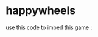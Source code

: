 # happywheels
use this code to imbed this game :
<!DOCTYPE HTML>
<html>
    <head>
        <meta charset='utf8'>
    </head>
    <body>
        <div id='ruffle'></div>
        <script src='https://www-sites-opensocial.googleusercontent.com/gadgets/proxy/refresh=600&container=enterprise/https://sites.google.com/site/s019i5h/ruffle.js'></script>
        <script>
var swfobject = {};

swfobject.embedSWF = function(url, cont, width, height){
    var ruffle = window.RufflePlayer.newest(),
        player = Object.assign(document.getElementById(cont).appendChild(ruffle.createPlayer()), {
            width: 1000,
            height: 800,
            style: 'width: ' + width + 'px; height: ' + height + 'px',
        });
    
    player.load({ url: url });
}

swfobject.embedSWF('https://www-sites-opensocial.googleusercontent.com/gadgets/proxy/refresh=600&container=enterprise/insertlinkhere', 'ruffle', 850, 600);
        </script>
    </body>
</html>
